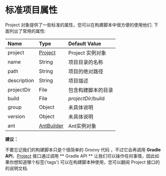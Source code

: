 # 标准项目属性
Project 对象提供了一些标准的属性，您可以在构建脚本中很方便的使用他们. 下面列出了常用的属性:

Name | Type  | Default Value
:------|:------|:------
project  | [Project](http://gradle.org/docs/current/dsl/org.gradle.api.Project.html)|Project 实例对象
name  | String | 项目目录的名称
path  | String | 项目的绝对路径
description| String | 项目描述
projectDir | File | 包含构建脚本的目录
build | File | *projectDir*/build
group | Object | 未具体说明
version | Object | 未具体说明
ant |[AntBuilder](http://gradle.org/docs/current/javadoc/org/gradle/api/AntBuilder.html) | Ant实例对象

**建议：**

不要忘记我们的构建脚本只是个很简单的 Groovy 代码 ，不过它会再调用 **Gradle API**，[Project](http://gradle.org/docs/current/dsl/org.gradle.api.Project.html) 接口通过调用 ** Gradle API ** 让我们可以操作任何事情，因此如果你想知道哪个标签('tags') 可以在构建脚本种使用，您可以翻阅 Project 接口的的说明文档.


